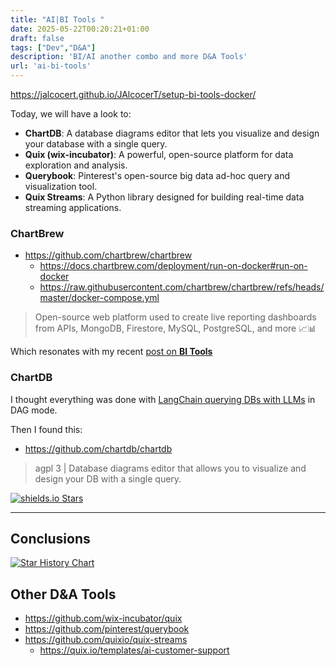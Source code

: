 ```yaml
---
title: "AI|BI Tools "
date: 2025-05-22T00:20:21+01:00
draft: false
tags: ["Dev","D&A"]
description: 'BI/AI another combo and more D&A Tools'
url: 'ai-bi-tools'
---
```


https://jalcocert.github.io/JAlcocerT/setup-bi-tools-docker/

Today, we will have a look to:


* **ChartDB**: A database diagrams editor that lets you visualize and design your database with a single query.
* **Quix (wix-incubator)**: A powerful, open-source platform for data exploration and analysis.
* **Querybook**: Pinterest's open-source big data ad-hoc query and visualization tool.
* **Quix Streams**: A Python library designed for building real-time data streaming applications.

### ChartBrew

* https://github.com/chartbrew/chartbrew
  * https://docs.chartbrew.com/deployment/run-on-docker#run-on-docker
  * https://raw.githubusercontent.com/chartbrew/chartbrew/refs/heads/master/docker-compose.yml

>  Open-source web platform used to create live reporting dashboards from APIs, MongoDB, Firestore, MySQL, PostgreSQL, and more 📈📊 

Which resonates with my recent [post on **BI Tools**](https://jalcocert.github.io/JAlcocerT/setup-bi-tools-docker/)

### ChartDB


I thought everything was done with [LangChain querying DBs with LLMs](https://jalcocert.github.io/JAlcocerT/langchain-chat-with-database/) in DAG mode.

Then I found this:

* https://github.com/chartdb/chartdb

> agpl 3 | Database diagrams editor that allows you to visualize and design your DB with a single query.

[![shields.io Stars](https://img.shields.io/github/stars/chartdb/chartdb)](https://github.com/chartdb/chartdb/stargazers)

---

## Conclusions

[![Star History Chart](https://api.star-history.com/svg?repos=chartdb/chartdb,wix-incubator/quix,pinterest/querybook,quixio/quix-streams&type=Date)](https://star-history.com/chartdb/chartdb&wix-incubator/quix&pinterest/querybook&quixio/quix-streams&Date)

## Other D&A Tools

* https://github.com/wix-incubator/quix
* https://github.com/pinterest/querybook
* https://github.com/quixio/quix-streams
    * https://quix.io/templates/ai-customer-support